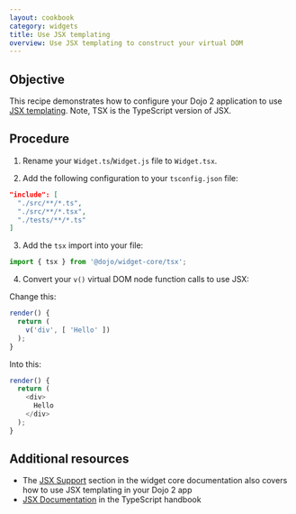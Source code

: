 ```yaml
---
layout: cookbook
category: widgets
title: Use JSX templating
overview: Use JSX templating to construct your virtual DOM
---
```


## Objective

This recipe demonstrates how to configure your Dojo 2 application to use [JSX templating](https://facebook.github.io/jsx/). Note, TSX is the TypeScript version of JSX.

## Procedure

1. Rename your `Widget.ts`/`Widget.js` file to `Widget.tsx`.

2. Add the following configuration to your `tsconfig.json` file:

```json
"include": [
  "./src/**/*.ts",
  "./src/**/*.tsx",
  "./tests/**/*.ts"
]
```

3. Add the `tsx` import into your file:

```ts
import { tsx } from '@dojo/widget-core/tsx';
```

4. Convert your `v()` virtual DOM node function calls to use JSX:

Change this:

```ts
render() {
  return (
    v('div', [ 'Hello' ])
  );
}
```

Into this:

```ts
render() {
  return (
    <div>
      Hello
    </div>
  );
}
```

## Additional resources

* The [JSX Support](https://github.com/dojo/widget-core#jsx-support) section in the widget core documentation also covers how to use JSX templating in your Dojo 2 app
* [JSX Documentation](https://www.typescriptlang.org/docs/handbook/jsx.html) in the TypeScript handbook
